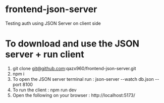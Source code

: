 # frontend-json-server

Testing auth using JSON Server on client side

# To download and use the JSON server + run client

1. git clone git@github.com:qazx960/frontend-json-server.git
2. npm i
3. To open the JSON server terminal run : json-server --watch db.json --port 8100  
4. To run the client : npm run dev
5. Open the following on your browser : http://localhost:5173/
   
